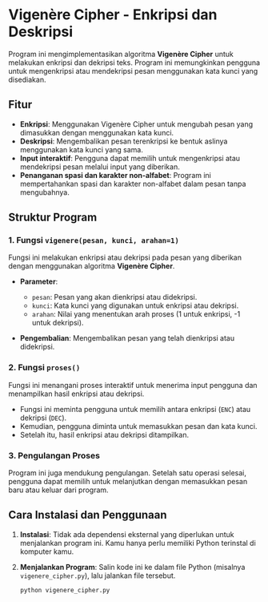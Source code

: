 # Vigenère Cipher - Enkripsi dan Deskripsi

Program ini mengimplementasikan algoritma **Vigenère Cipher** untuk melakukan enkripsi dan dekripsi teks. Program ini memungkinkan pengguna untuk mengenkripsi atau mendekripsi pesan menggunakan kata kunci yang disediakan.

## Fitur

- **Enkripsi**: Menggunakan Vigenère Cipher untuk mengubah pesan yang dimasukkan dengan menggunakan kata kunci.
- **Deskripsi**: Mengembalikan pesan terenkripsi ke bentuk aslinya menggunakan kata kunci yang sama.
- **Input interaktif**: Pengguna dapat memilih untuk mengenkripsi atau mendekripsi pesan melalui input yang diberikan.
- **Penanganan spasi dan karakter non-alfabet**: Program ini mempertahankan spasi dan karakter non-alfabet dalam pesan tanpa mengubahnya.

## Struktur Program

### 1. Fungsi `vigenere(pesan, kunci, arahan=1)`
Fungsi ini melakukan enkripsi atau dekripsi pada pesan yang diberikan dengan menggunakan algoritma **Vigenère Cipher**.

- **Parameter**:
  - `pesan`: Pesan yang akan dienkripsi atau didekripsi.
  - `kunci`: Kata kunci yang digunakan untuk enkripsi atau dekripsi.
  - `arahan`: Nilai yang menentukan arah proses (1 untuk enkripsi, -1 untuk dekripsi).
  
- **Pengembalian**: Mengembalikan pesan yang telah dienkripsi atau didekripsi.

### 2. Fungsi `proses()`
Fungsi ini menangani proses interaktif untuk menerima input pengguna dan menampilkan hasil enkripsi atau dekripsi.

- Fungsi ini meminta pengguna untuk memilih antara enkripsi (`ENC`) atau dekripsi (`DEC`).
- Kemudian, pengguna diminta untuk memasukkan pesan dan kata kunci.
- Setelah itu, hasil enkripsi atau dekripsi ditampilkan.

### 3. Pengulangan Proses
Program ini juga mendukung pengulangan. Setelah satu operasi selesai, pengguna dapat memilih untuk melanjutkan dengan memasukkan pesan baru atau keluar dari program.

## Cara Instalasi dan Penggunaan

1. **Instalasi**: 
   Tidak ada dependensi eksternal yang diperlukan untuk menjalankan program ini. Kamu hanya perlu memiliki Python terinstal di komputer kamu.

2. **Menjalankan Program**:
   Salin kode ini ke dalam file Python (misalnya `vigenere_cipher.py`), lalu jalankan file tersebut.

   ```bash
   python vigenere_cipher.py

